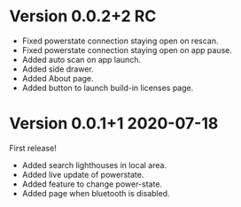 
# Version 0.0.2+2 RC

 - Fixed powerstate connection staying open on rescan.
 - Fixed powerstate connection staying open on app pause.
 - Added auto scan on app launch.
 - Added side drawer.
 - Added About page.
 - Added button to launch build-in licenses page.


# Version 0.0.1+1 2020-07-18

First release!

 - Added search lighthouses in local area.
 - Added live update of powerstate.
 - Added feature to change power-state.
 - Added page when bluetooth is disabled.

